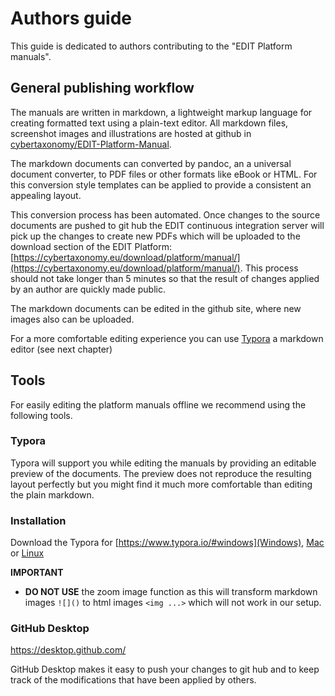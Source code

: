 # Authors guide

This guide is dedicated to authors contributing to the "EDIT Platform manuals".

## General publishing workflow

The manuals are written in markdown, a lightweight markup language for creating formatted text using a plain-text editor. All markdown files, screenshot images and illustrations are hosted at github in [cybertaxonomy/EDIT-Platform-Manual](https://github.com/cybertaxonomy/EDIT-Platform-Manual).

The markdown documents can converted by pandoc, an a universal document converter, to PDF files or other formats like eBook or HTML. For this conversion style templates can be applied to provide a consistent an appealing layout. 

This conversion process has been automated. Once changes to the source documents are pushed to git hub the EDIT continuous integration server will pick up the changes to create new PDFs which will be uploaded to the download section of the EDIT Platform: [https://cybertaxonomy.eu/download/platform/manual/](https://cybertaxonomy.eu/download/platform/manual/). This process should not take longer than 5 minutes so that the result of changes applied by an author are quickly made public.

The markdown documents can be edited in the github site, where new images also can be uploaded.

For a more comfortable editing experience you can use [Typora](https://www.typora.io/) a markdown editor (see next chapter)

## Tools

For easily editing the platform manuals offline we recommend using the following tools.

### Typora

Typora will support you while editing the manuals by providing an editable preview of the documents. The preview does not reproduce the resulting layout perfectly but you might find it much more comfortable than editing the plain markdown.

### Installation

Download the Typora for [https://www.typora.io/#windows](Windows), [Mac](https://www.typora.io/download/Typora.dmg) or [Linux](https://www.typora.io/#linux)



**IMPORTANT**

* **DO NOT USE** the zoom image function as this will transform  markdown images `![]()` to html images `<img ...>` which will not work in our setup.

### GitHub Desktop 

https://desktop.github.com/

GitHub Desktop makes it easy to push your changes to git hub and to keep track of the modifications that have been applied by others.
